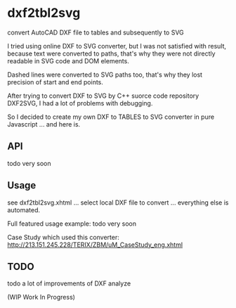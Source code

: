 # dxf2tbl2svg
convert AutoCAD DXF file to tables and subsequently to SVG

I tried using  online DXF to SVG converter, but I was not satisfied with result, because text were converted to paths, 
that's why they were not directly readable in SVG code and DOM elements.

Dashed lines were converted to SVG paths too, that's why they lost precision of start and end points.

After trying to convert DXF to SVG by C++ suorce code repository DXF2SVG, I had a lot of problems with debugging.

So I decided to create my own DXF to TABLES to SVG converter in pure Javascript ... and here is.

API
----
todo very soon

Usage
-----
see dxf2tbl2svg.xhtml ... select local DXF file to convert ... everything else is automated.

Full featured usage example:
todo very soon

Case Study which used this converter:
http://213.151.245.228/TERIX/ZBM/uM_CaseStudy_eng.xhtml

TODO
----
todo a lot of improvements of DXF analyze


(WIP Work In Progress)

